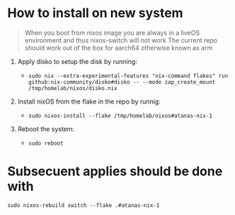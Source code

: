# How to install on new system

> When you boot from nixos image you are always in a liveOS environment and thus nixos-switch will not work
> The current repo should work out of the box for aarch64 otherwise known as arm

1. Apply disko to setup the disk by running:
    - `sudo nix --extra-experimental-features "nix-command flakes" run github:nix-community/disko#disko -- --mode zap_create_mount /tmp/homelab/nixos/disko.nix`

2. Install nixOS from the flake in the repo by runnig:
    - `sudo nixos-install --flake /tmp/homelab/nixos#atanas-nix-1`

3. Reboot the system:
    - `sudo reboot`


# Subsecuent applies should be done with
`sudo nixos-rebuild switch --flake .#atanas-nix-1`




